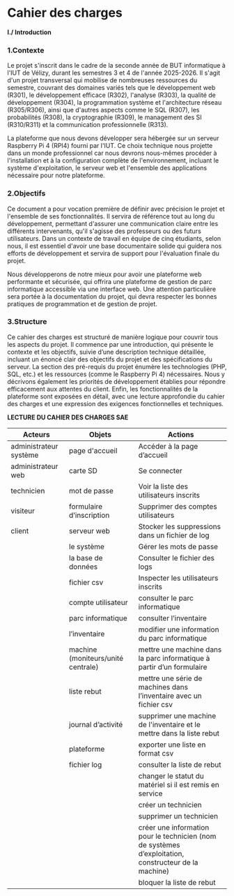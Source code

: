   
# **Cahier des charges**

**I./ Introduction**

### **1.Contexte**

Le projet s'inscrit dans le cadre de la seconde année de BUT informatique à l'IUT de Vélizy, durant les semestres 3 et 4 de l'année 2025-2026. Il s'agit d'un projet transversal qui mobilise de nombreuses ressources du semestre, couvrant des domaines variés tels que le développement web (R301), le développement efficace (R302), l'analyse (R303), la qualité de développement (R304), la programmation système et l'architecture réseau (R305/R306), ainsi que d'autres aspects comme le SQL (R307), les probabilités (R308), la cryptographie (R309), le management des SI (R310/R311) et la communication professionnelle (R313).

La plateforme que nous devons développer sera hébergée sur un serveur Raspberry Pi 4 (RPI4) fourni par l'IUT. Ce choix technique nous projette dans un monde professionnel car nous devrons nous-mêmes procéder à l'installation et à la configuration complète de l'environnement, incluant le système d'exploitation, le serveur web et l'ensemble des applications nécessaire pour notre plateforme.

### **2.Objectifs**

Ce document a pour vocation première de définir avec précision le projet et l'ensemble de ses fonctionnalités. Il servira de référence tout au long du développement, permettant d'assurer une communication claire entre les différents intervenants, qu'il s'agisse des professeurs ou des futurs utilisateurs. Dans un contexte de travail en équipe de cinq étudiants, selon nous, il est essentiel d'avoir une base documentaire solide qui guidera nos efforts de développement et servira de support pour l'évaluation finale du projet.

Nous développerons de notre mieux pour avoir une plateforme web performante et sécurisée, qui offrira une plateforme de gestion de parc informatique accessible via une interface web. Une attention particulière sera portée à la documentation du projet, qui devra respecter les bonnes pratiques de programmation et de gestion de projet.

### **3.Structure**

Ce cahier des charges est structuré de manière logique pour couvrir tous les aspects du projet. Il commence par une introduction, qui présente le contexte et les objectifs, suivie d’une description technique détaillée, incluant un énoncé clair des objectifs du projet et des spécifications du serveur. La section des pré-requis du projet énumère les technologies (PHP, SQL, etc.) et les ressources (comme le Raspberry Pi 4\) nécessaires. Nous y décrivons également les priorités de développement établies pour répondre efficacement aux attentes du client. Enfin, les fonctionnalités de la plateforme sont exposées en détail, avec une lecture approfondie du cahier des charges et une expression des exigences fonctionnelles et techniques.

**LECTURE DU CAHIER DES CHARGES SAE**

| Acteurs | Objets | Actions |
| ----- | ----- | ----- |
| administrateur système | page d'accueil | Accéder à la page d’accueil |
| administrateur web | carte SD | Se connecter |
| technicien | mot de passe | Voir la liste des utilisateurs inscrits |
| visiteur | formulaire d’inscription | Supprimer des comptes utilisateurs  |
| client | serveur web | Stocker les suppressions dans un fichier de log |
|  | le système | Gérer les mots de passe |
|  | la base de données | Consulter le fichier des logs |
|  | fichier csv | Inspecter les utilisateurs inscrits |
|  | compte utilisateur | consulter le parc informatique |
|  | parc informatique | consulter l’inventaire |
|  | l’inventaire | modifier une information du parc informatique |
|  | machine (moniteurs/unité centrale) | mettre une machine dans la parc informatique à partir d’un formulaire |
|  | liste rebut | mettre une série de machines dans l’inventaire avec un fichier csv |
|  | journal d’activité | supprimer une machine de l'inventaire et le mettre dans la liste rebut |
|  | plateforme | exporter une liste en format csv |
|  | fichier log | consulter la liste de rebut |
|  |  | changer le statut du matériel si il est remis en service |
|  |  | créer un technicien  |
|  |  | supprimer un technicien |
|  |  | créer une information pour le technicien (nom de systèmes d’exploitation, constructeur de la machine) |
|  |  | bloquer la liste de rebut |
